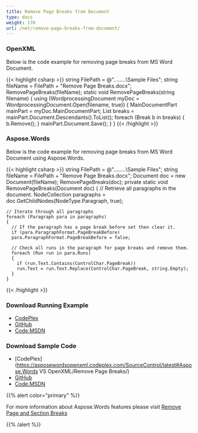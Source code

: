 ```yaml
---
title: Remove Page Breaks from Document
type: docs
weight: 170
url: /net/remove-page-breaks-from-document/
---
```


### **OpenXML**
Below is the code example for removing page breaks from MS Word Document.

{{< highlight csharp >}}
  string FilePath = @"..\..\..\..\Sample Files\";
  string fileName = FilePath + "Remove Page Breaks.docx";
  RemovePageBreaks(fileName);
  static void RemovePageBreaks(string filename)
  {
     using (WordprocessingDocument myDoc = WordprocessingDocument.Open(filename, true))
     {
        MainDocumentPart mainPart = myDoc.MainDocumentPart;
        List<Break> breaks = mainPart.Document.Descendants<Break>().ToList();
        foreach (Break b in breaks)
        {
           b.Remove();
        }
        mainPart.Document.Save();
     }
  }
{{< /highlight >}}
### **Aspose.Words**
Below is the code example for removing page breaks from MS Word Document using Aspose.Words.

{{< highlight csharp >}}
  string FilePath = @"..\..\..\..\Sample Files\";
  string fileName = FilePath + "Remove Page Breaks.docx";
  Document doc = new Document(fileName);
  RemovePageBreaks(doc);
  private static void RemovePageBreaks(Document doc)
  {
    // Retrieve all paragraphs in the document.
    NodeCollection paragraphs = doc.GetChildNodes(NodeType.Paragraph, true);

    // Iterate through all paragraphs
    foreach (Paragraph para in paragraphs)
    {
      // If the paragraph has a page break before set then clear it.
      if (para.ParagraphFormat.PageBreakBefore)
      para.ParagraphFormat.PageBreakBefore = false;

      // Check all runs in the paragraph for page breaks and remove them.
      foreach (Run run in para.Runs)
      {
        if (run.Text.Contains(ControlChar.PageBreak))
        run.Text = run.Text.Replace(ControlChar.PageBreak, string.Empty);
      }
    }
{{< /highlight >}}
### **Download Running Example**
- [CodePlex](https://asposewordsopenxml.codeplex.com/releases/view/620544)
- [GitHub](https://github.com/aspose-words/Aspose.Words-for-.NET/releases/tag/AsposeWordsVsOpenXMLv1.2)
- [Code.MSDN](https://code.msdn.microsoft.com/Code-Comparison-of-Common-4ffff4d7#content)
### **Download Sample Code**
- [CodePlex](https://asposewordsopenxml.codeplex.com/SourceControl/latest#Aspose.Words VS OpenXML/Remove Page Breaks/)
- [GitHub](https://github.com/aspose-words/Aspose.Words-for-.NET/tree/master/Plugins/Aspose.Words%20Vs%20OpenXML%20Words/Aspose.Words%20VS%20OpenXML/Remove%20Page%20Breaks)
- [Code.MSDN](https://code.msdn.microsoft.com/Code-Comparison-of-Common-4ffff4d7/view/SourceCode#content)

{{% alert color="primary" %}} 

For more information about Aspose.Words features please visit [Remove Page and Section Breaks](https://docs.aspose.com/words/net/working-with-sections/#how-to-remove-page-and-section-breaks)

{{% /alert %}}
